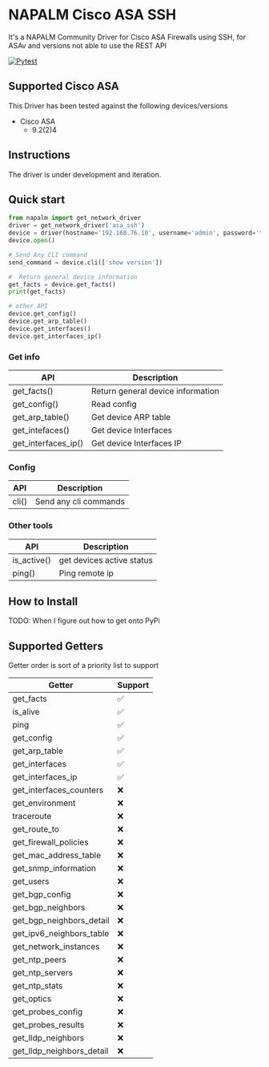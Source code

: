 # NAPALM Cisco ASA SSH

It's a NAPALM Community Driver for Cisco ASA Firewalls using SSH, for ASAv and versions not able to use the REST API

[![Pytest](https://github.com/craigarms/napalm-asa-ssh/actions/workflows/python-app.yml/badge.svg?branch=master)](https://github.com/craigarms/napalm-asa-ssh/actions/workflows/python-app.yml)

## Supported Cisco ASA

This Driver has been tested against the following devices/versions

* Cisco ASA
	* 9.2(2)4
	
## Instructions

The driver is under development and iteration.

## Quick start

```python
from napalm import get_network_driver
driver = get_network_driver('asa_ssh')
device = driver(hostname='192.168.76.10', username='admin', password='this_is_not_a_secure_password')
device.open()

# Send Any CLI command
send_command = device.cli(['show version'])

#  Return general device information
get_facts = device.get_facts()
print(get_facts)

# other API
device.get_config()
device.get_arp_table()
device.get_interfaces()
device.get_interfaces_ip()
```

### Get info
| API                 | Description                       |
|---------------------|-----------------------------------|
| get_facts()         | Return general device information |
| get_config()        | Read config                       |
| get_arp_table()     | Get device ARP table              |
| get_intefaces()     | Get device Interfaces             |
| get_interfaces_ip() | Get device Interfaces IP           |

### Config

| API   | Description  |
|--------|-----|
|  cli()                      |  Send any cli commands  |

### Other tools
| API   | Description  |
|--------|-----|
|  is_active()                |  get devices active status  |
|  ping()                     |  Ping remote ip  |


## How to Install

TODO: When I figure out how to get onto PyPi


## Supported Getters

Getter order is sort of a priority list to support

| Getter                    | Support  |
|---------------------------|----------|
| get_facts                 |  ✅      |
| is_alive                  |  ✅      |
| ping                      |  ✅      |
| get_config                |  ✅      |
| get_arp_table             |  ✅      |
| get_interfaces            |  ✅      |
| get_interfaces_ip         |  ✅      |
| get_interfaces_counters   |  ❌      |
| get_environment           |  ❌      |
| traceroute                |  ❌      |
| get_route_to              |  ❌      |
| get_firewall_policies     |  ❌      |
| get_mac_address_table     |  ❌      |
| get_snmp_information      |  ❌      |
| get_users                 |  ❌      |
| get_bgp_config            |  ❌      |
| get_bgp_neighbors         |  ❌      |
| get_bgp_neighbors_detail  |  ❌      |
| get_ipv6_neighbors_table  |  ❌      |
| get_network_instances     |  ❌      |
| get_ntp_peers             |  ❌      |
| get_ntp_servers           |  ❌      |
| get_ntp_stats             |  ❌      |
| get_optics                |  ❌      |
| get_probes_config         |  ❌      |
| get_probes_results        |  ❌      |
| get_lldp_neighbors        |  ❌      |
| get_lldp_neighbors_detail |  ❌      |
